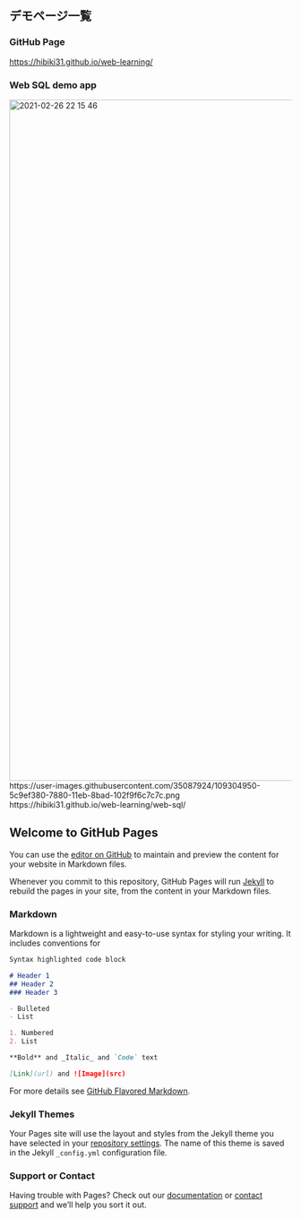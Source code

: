 ## デモページ一覧
### GitHub Page
https://hibiki31.github.io/web-learning/

### Web SQL demo app
<img width="1216" alt="2021-02-26 22 15 46" src="https://user-images.githubusercontent.com/35087924/109304950-5c9ef380-7880-11eb-8bad-102f9f6c7c7c.png">
https://user-images.githubusercontent.com/35087924/109304950-5c9ef380-7880-11eb-8bad-102f9f6c7c7c.png
https://hibiki31.github.io/web-learning/web-sql/

## Welcome to GitHub Pages

You can use the [editor on GitHub](https://github.com/hibiki31/web-learning/edit/main/README.md) to maintain and preview the content for your website in Markdown files.

Whenever you commit to this repository, GitHub Pages will run [Jekyll](https://jekyllrb.com/) to rebuild the pages in your site, from the content in your Markdown files.

### Markdown

Markdown is a lightweight and easy-to-use syntax for styling your writing. It includes conventions for

```markdown
Syntax highlighted code block

# Header 1
## Header 2
### Header 3

- Bulleted
- List

1. Numbered
2. List

**Bold** and _Italic_ and `Code` text

[Link](url) and ![Image](src)
```

For more details see [GitHub Flavored Markdown](https://guides.github.com/features/mastering-markdown/).

### Jekyll Themes

Your Pages site will use the layout and styles from the Jekyll theme you have selected in your [repository settings](https://github.com/hibiki31/web-learning/settings). The name of this theme is saved in the Jekyll `_config.yml` configuration file.

### Support or Contact

Having trouble with Pages? Check out our [documentation](https://docs.github.com/categories/github-pages-basics/) or [contact support](https://support.github.com/contact) and we’ll help you sort it out.
